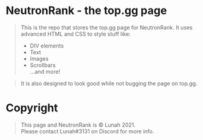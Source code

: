 # NeutronRank - the top.gg page
> This is the repo that stores the top.gg page for NeutronRank.
> It uses advanced HTML and CSS to style stuff like:
> + DIV elements
> + Text
> + Images
> + Scrollbars   
> ...and more!

> It is also designed to look good while not bugging the page on top.gg.

# Copyright
> This page and NeutronRank is © Lunah 2021.  
> Please contact Lunah#3131 on Discord for more info.
